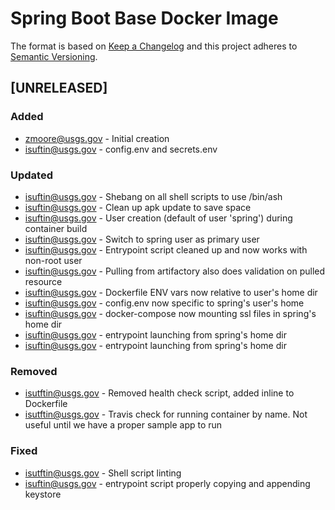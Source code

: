 # Spring Boot Base Docker Image

The format is based on [Keep a Changelog](http://keepachangelog.com/)
and this project adheres to [Semantic Versioning](http://semver.org/).

## [UNRELEASED]
### Added
- zmoore@usgs.gov - Initial creation
- isuftin@usgs.gov - config.env and secrets.env

### Updated
- isuftin@usgs.gov - Shebang on all shell scripts to use /bin/ash
- isuftin@usgs.gov - Clean up apk update to save space
- isuftin@usgs.gov - User creation (default of user 'spring') during container build
- isuftin@usgs.gov - Switch to spring user as primary user
- isuftin@usgs.gov - Entrypoint script cleaned up and now works with non-root user
- isuftin@usgs.gov - Pulling from artifactory also does validation on pulled resource
- isuftin@usgs.gov - Dockerfile ENV vars now relative to user's home dir
- isuftin@usgs.gov - config.env now specific to spring's user's home
- isuftin@usgs.gov - docker-compose now mounting ssl files in spring's home dir
- isuftin@usgs.gov - entrypoint launching from spring's home dir
- isuftin@usgs.gov - entrypoint launching from spring's home dir

### Removed
- isutftin@usgs.gov - Removed health check script, added inline to Dockerfile
- isutftin@usgs.gov - Travis check for running container by name. Not useful until
  we have a proper sample app to run

### Fixed
- isutftin@usgs.gov - Shell script linting
- isuftin@usgs.gov - entrypoint script properly copying and appending keystore
